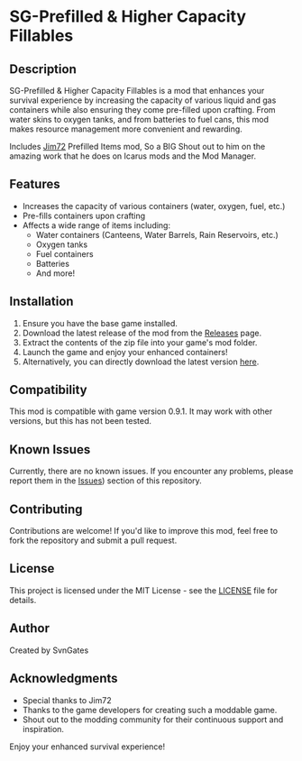 # SG-Prefilled & Higher Capacity Fillables

## Description

SG-Prefilled & Higher Capacity Fillables is a mod that enhances your survival experience by increasing the capacity of various liquid and gas containers while also ensuring they come pre-filled upon crafting. From water skins to oxygen tanks, and from batteries to fuel cans, this mod makes resource management more convenient and rewarding.

Includes [Jim72](https://github.com/Jimk72/Icarus_Mods) Prefilled Items mod, So a BIG Shout out to him on the amazing work that he does on Icarus mods and the Mod Manager.

## Features

- Increases the capacity of various containers (water, oxygen, fuel, etc.)
- Pre-fills containers upon crafting
- Affects a wide range of items including:
  - Water containers (Canteens, Water Barrels, Rain Reservoirs, etc.)
  - Oxygen tanks
  - Fuel containers
  - Batteries
  - And more!

## Installation

1. Ensure you have the base game installed.
2. Download the latest release of the mod from the [Releases](https://github.com/SvenGates0615/Icarus-Mods/releases) page.
3. Extract the contents of the zip file into your game's mod folder.
4. Launch the game and enjoy your enhanced containers!
5. Alternatively, you can directly download the latest version [here](https://github.com/SvenGates0615/Icarus-Mods/raw/main/SG-Prefilled-&-Higher-Capacity-Fillables/SG-Prefilled%20%26%20Higher%20Capacity%20Fillables.EXMODZ).

## Compatibility

This mod is compatible with game version 0.9.1. It may work with other versions, but this has not been tested.

## Known Issues

Currently, there are no known issues. If you encounter any problems, please report them in the [Issues](https://github.com/SvenGates0615/Icarus-Mods/issues)) section of this repository.

## Contributing

Contributions are welcome! If you'd like to improve this mod, feel free to fork the repository and submit a pull request.

## License

This project is licensed under the MIT License - see the [LICENSE](https://github.com/SvenGates0615/Icarus-Mods/blob/main/License) file for details.

## Author

Created by SvnGates

## Acknowledgments
- Special thanks to Jim72 
- Thanks to the game developers for creating such a moddable game.
- Shout out to the modding community for their continuous support and inspiration.

Enjoy your enhanced survival experience!

